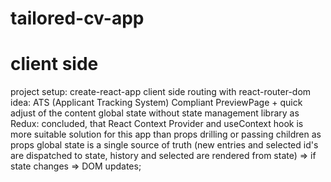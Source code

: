 # tailored-cv-app
# client side 
project setup: create-react-app
client side routing with react-router-dom
idea: ATS (Applicant Tracking System) Compliant PreviewPage + quick adjust of the content
global state without state management library as Redux: 
concluded, that React Context Provider and useContext hook is more suitable solution for this app than props drilling or passing children as props
global state is a single source of truth (new entries and selected id\'s are dispatched to state, history and selected are rendered from state) => if state changes => DOM updates;
